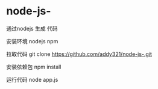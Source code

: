 # node-js-
通过nodejs  生成 代码

安装环境
nodejs  npm

拉取代码
git clone https://github.com/addy321/node-js-.git

安装依赖包
npm install

运行代码
node app.js
